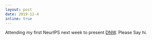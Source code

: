 ```yaml
---
layout: post
date: 2019-12-4
inline: true
---
```


Attending my first NeurIPS next week to present [DNW](https://mitchellnw.github.io/blog/2019/dnw/). Please Say hi.
